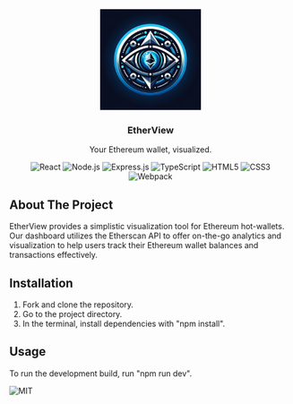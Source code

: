 <div align="center">
  <a href="https://github.com/JKLT-org/EtherView">
    <img src="assets/etherview_logo.png" alt="Logo" width="180" height="180">
  </a>
  <h3 align="center">EtherView</h3>
  <p align="center"> Your Ethereum wallet, visualized. </p>

  ![React](https://img.shields.io/badge/react-%2320232a.svg?style=for-the-badge&logo=react&logoColor=%2361DAFB)
  ![Node.js](https://img.shields.io/badge/node.js-6DA55F?style=for-the-badge&logo=node.js&logoColor=white)
  ![Express.js](https://img.shields.io/badge/express.js-%23404d59.svg?style=for-the-badge&logo=express&logoColor=%2361DAFB)
  ![TypeScript](https://img.shields.io/badge/TypeScript-007ACC?style=for-the-badge&logo=typescript&logoColor=white)
  ![HTML5](https://img.shields.io/badge/html5-%23E34F26.svg?style=for-the-badge&logo=html5&logoColor=white)
  ![CSS3](https://img.shields.io/badge/css3-%231572B6.svg?style=for-the-badge&logo=css3&logoColor=white)
  ![Webpack](https://img.shields.io/badge/webpack-%238DD6F9.svg?style=for-the-badge&logo=webpack&logoColor=black)
</div>  
<!-- ABOUT THE PROJECT -->

## About The Project

EtherView provides a simplistic visualization tool for Ethereum hot-wallets. Our dashboard utilizes the Etherscan API to offer on-the-go analytics and visualization to help users track their Ethereum wallet balances and transactions effectively.

<!-- INSTALLATION -->

## Installation

1. Fork and clone the repository.
2. Go to the project directory.
3. In the terminal, install dependencies with "npm install".

<!-- USAGE -->

## Usage

To run the development build, run "npm run dev".

![MIT](https://img.shields.io/github/license/JKLT-org/EtherView.svg?style=for-the-badge)
